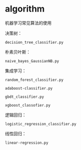 # algorithm
机器学习常见算法的使用

决策树：

    decision_tree_classifier.py

朴素贝叶斯：
    
    naive_bayes_GaussianNB.py

集成学习：

    random_forest_classifier.py

    adaboost-classifier.py

    gbdt_classifier.py

    xgboost_classofier.py


逻辑回归：
    
    logistic_regression_classifier.py

线性回归：
    
    linear-regression.py
